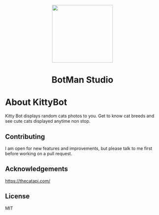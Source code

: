 <p align="center"><img height="188" width="198" src="https://i.ibb.co/3WfS8Mk/photo-2020-06-27-02-59-00.jpg"></p>
<h1 align="center">BotMan Studio</h1>

# About KittyBot

Kitty Bot displays random cats photos to you. Get to know cat breeds and see cute
cats displayed anytime non stop. 

## Contributing

I am open for new features and improvements, but please talk to me first before working on a pull request.

## Acknowledgements

https://thecatapi.com/

## License

MIT
